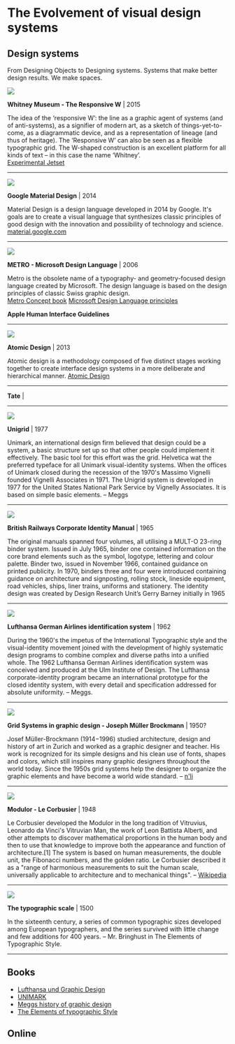 <!--

In graphic design

* Web & software
* Responsive and generative designs, adaptable (Whitney, Tate), https://99designs.nl/blog/creative-inspiration/trend-spotting-adaptive-logo-design/
* Grids - http://timbroadwater.com/2014/05/tschichold-dwiggins-muller-brockmann-and-the-grid/
* Corporate Identity & Visual systems (Meggs)
* Typography (Bringhurst e.o.) Scales, page layout

-->

# The Evolvement of visual design systems

## Design systems

From Designing Objects to Designing systems.
Systems that make better design results.
We make spaces.


![](assets/whitney-the-responsive-w.jpg)

**Whitney Museum - The Responsive W** | 2015

The idea of the ‘responsive W’: the line as a graphic agent of systems (and of anti-systems), as a signifier of modern art, as a sketch of things-yet-to-come, as a diagrammatic device, and as a representation of lineage (and thus of heritage). The ‘Responsive W’ can also be seen as a flexible typographic grid. The W-shaped construction is an excellent platform for all kinds of text – in this case the name ‘Whitney’.
<br/>[Experimental Jetset](http://www.experimentaljetset.nl/archive/whitney-museum-identity)

---

![](assets/google-material-design.png)

**Google Material Design** | 2014

Material Design is a design language developed in 2014 by Google. It's goals are to create a visual language that synthesizes classic principles of good design with the innovation and possibility of technology and science.
[material.google.com](https://material.google.com)

---

![](assets/microsoft-metro.png)

**METRO - Microsoft Design Language** | 2006

Metro is the obsolete name of a typography- and geometry-focused design language created by Microsoft. The design language is based on the design principles of classic Swiss graphic design.
<br/>[Metro Concept book](http://www.istartedsomething.com/20100316/a-look-at-metro-the-book/) [Microsoft Design Language principles](https://www.microsoft.com/en-us/design/principles)


**Apple Human Interface Guidelines**

---

![](assets/atomic-design-process.png)

**Atomic Design** | 2013

Atomic design is a methodology composed of five distinct stages working together to create interface design systems in a more deliberate and hierarchical manner.
[Atomic Design](http://atomicdesign.bradfrost.com/)

---

**Tate** |

---

![](assets/Unigrid.jpg)

**Unigrid** | 1977

Unimark, an international design firm believed that design could be a system, a basic structure set up so that other people could implement it effectively. The basic tool for this effort was the grid. Helvetica wat the preferred typeface for all Unimark visual-identity systems. When the offices of Unimark closed during the recession of the 1970's Massimo Vignelli founded Vignelli Associates in 1971. The Unigrid system is developed in 1977 for the United States National Park Service by Vignelly Associates. It is based on simple basic elements. – Meggs

---

![](assets/British-Railways-Corporate-identity-manual.jpg)

**British Railways Corporate Identity Manual** | 1965

The original manuals spanned four volumes, all utilising a MULT-O 23-ring binder system. Issued in July 1965, binder one contained information on the core brand elements such as the symbol, logotype, lettering and colour palette. Binder two, issued in November 1966, contained guidance on printed publicity. In 1970, binders three and four were introduced containing guidance on architecture and signposting, rolling stock, lineside equipment, road vehicles, ships, liner trains, uniforms and stationery. The identity design was created by Design Research Unit’s Gerry Barney initially in 1965

---

![](assets/lufthansa-otl-aicher.jpg)

**Lufthansa German Airlines identification system** | 1962

During the 1960's the impetus of the International Typographic style and the visual-identity movement joined with the development of highly systematic design programs to combine complex and diverse paths into a unified whole. The 1962 Lufthansa German Airlines identification system was conceived and produced at the Ulm Institute of Design. The Lufthansa corporate-identity program became an international prototype for the closed identity system, with every detail and specification addressed for absolute uniformity. – Meggs.

---

![](assets/muller-brockman-grid-systems.jpg)

**Grid Systems in graphic design - Joseph Müller Brockmann** | 1950?

Josef Müller-Brockmann (1914−1996) studied architecture, design and history of art in Zurich and worked as a graphic designer and teacher. His work is recognized for its simple designs and his clean use of fonts, shapes and colors, which still inspires many graphic designers throughout the world today. Since the 1950s grid systems help the designer to organize the graphic elements and have become a world wide standard. – [n'li](https://www.niggli.ch/en/grid-systems-in-graphic-design.html)

---

![](assets/modulor-le-corbusier.jpg)

**Modulor - Le Corbusier** | 1948

Le Corbusier developed the Modulor in the long tradition of Vitruvius, Leonardo da Vinci's Vitruvian Man, the work of Leon Battista Alberti, and other attempts to discover mathematical proportions in the human body and then to use that knowledge to improve both the appearance and function of architecture.[1] The system is based on human measurements, the double unit, the Fibonacci numbers, and the golden ratio. Le Corbusier described it as a "range of harmonious measurements to suit the human scale, universally applicable to architecture and to mechanical things". – [Wikipedia](https://en.wikipedia.org/wiki/Modulor)

---

![](assets/traditional-typographic-scale.png)

**The typographic scale** | 1500

In the sixteenth century, a series of common typographic sizes developed among European typographers, and the series survived with little change and few additions for 400 years. – Mr. Bringhust in The Elements of Typographic Style.

---

## Books

* [Lufthansa und Graphic Design](https://www.lars-mueller-publishers.com/a505-lufthansa-und-graphic-design)
* [UNIMARK](https://www.lars-mueller-publishers.com/unimark-international)
* [Meggs history of graphic design](http://eu.wiley.com/WileyCDA/WileyTitle/productCd-1118772059.html)
* [The Elements of typographic Style](https://www.amazon.co.uk/Elements-Typographic-Style-Robert-Bringhurst/dp/0881792063)

## Online
